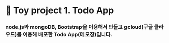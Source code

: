 
<h1> 🐶 Toy project 1. Todo App </h1>

<h3>node.js와 mongoDB, Bootstrap을 이용해서 만들고 gcloud(구글 클라우드)를 이용해 배포한 Todo App(메모장)입니다.</h3>
